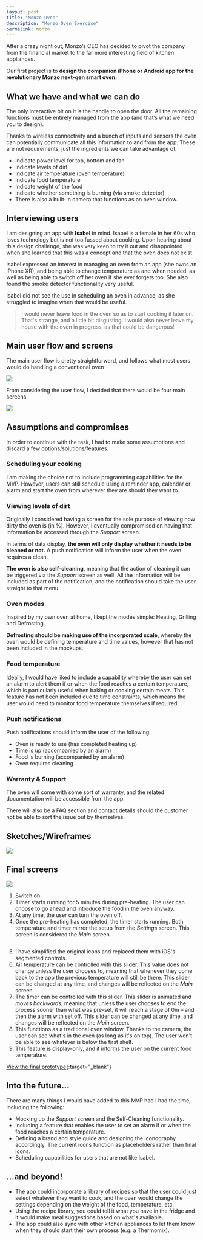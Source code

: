 ```yaml
---
layout: post
title: "Monzo Oven"
description: "Monzo Oven Exercise"
permalink: monzo
---
```


After a crazy night out, Monzo’s CEO has decided to pivot the company from the financial market to the far more interesting field of kitchen appliances.

Our first project is to **design the companion iPhone or Android app for the revolutionary Monzo next-gen smart oven.**

## What we have and what we can do

The only interactive bit on it is the handle to open the door. All the remaining functions must be entirely managed from the app (and that’s what we need you to design).

Thanks to wireless connectivity and a bunch of inputs and sensors the oven can potentially communicate all this information to and from the app. These are not requirements, just the ingredients we can take advantage of.

- Indicate power level for top, bottom and fan
- Indicate levels of dirt
- Indicate air temperature (oven temperature)
- Indicate food temperature
- Indicate weight of the food
- Indicate whether something is burning (via smoke detector)
- There is also a built-in camera that functions as an oven window.

## Interviewing users

I am designing an app with **Isabel** in mind. Isabel is a female in her 60s who loves technology but is not too fussed about cooking. Upon hearing about this design challenge, she was very keen to try it out and disappointed when she learned that this was a concept and that the oven does not exist.

Isabel expressed an interest in managing an oven from an app (she owns an iPhone XR), and being able to change temperature as and when needed, as well as being able to switch off her oven if she ever forgets too. She also found the smoke detector functionality very useful.

Isabel did not see the use in scheduling an oven in advance, as she struggled to imagine when that would be useful.

> I would never leave food in the oven so as to start cooking it later on. That's strange, and a little bit disgusting. I would also never leave my house with the oven in progress, as that could be dangerous!


## Main user flow and screens

The main user flow is pretty straightforward, and follows what most users would do handling a conventional oven

![](images/case_studies/monzo/oven-flow.png)

From considering the user flow, I decided that there would be four main screens.

![](images/case_studies/monzo/monzo-oven-screens.png)

## Assumptions and compromises

In order to continue with the task, I had to make some assumptions and discard a few options/solutions/features.

### Scheduling your cooking

I am making the choice not to include programming capabilities for the MVP. However, users can still schedule using a reminder app, calendar or alarm and start the oven from wherever they are should they want to.

### Viewing levels of dirt

Originally I considered having a screen for the sole purpose of viewing how dirty the oven is (in %). However, I eventually compromised on having that information be accessed through the _Support_ screen.

In terms of data display, **the oven will only display whether it needs to be cleaned or not.** A push notification will inform the user when the oven requires a clean.

**The oven is also self-cleaning**, meaning that the action of cleaning it can be triggered via the _Support_ screen as well. All the information will be included as part of the notification, and the notification should take the user straight to that menu.

### Oven modes

Inspired by my own oven at home, I kept the modes simple: Heating, Grilling and Defrosting.

**Defrosting should be making use of the incorporated scale**, whereby the oven would be defining temperature and time values, however that has not been included in the mockups.

### Food temperature

Ideally, I would have liked to include a capability whereby the user can set an alarm to alert them if or when the food reaches a certain temperature, which is particularly useful when baking or cooking certain meats. This feature has not been included due to time constraints, which means the user would need to monitor food temperature themselves if required.

### Push notifications

Push notifications should inform the user of the following:

- Oven is ready to use (has completed heating up)
- Time is up (accompanied by an alarm)
- Food is burning (accompanied by an alarm)
- Oven requires cleaning

### Warranty & Support

The oven will come with some sort of warranty, and the related documentation will be accessible from the app.

There will also be a FAQ section and contact details should the customer not be able to sort the issue out by themselves.

## Sketches/Wireframes

![](images/case_studies/monzo/monzo-oven-first-sketches.png)

## Final screens

![](images/case_studies/monzo/monzo-oven-start.png)

<ol>
  <li>Switch on.</li>

  <li>Timer starts running for 5 minutes during pre-heating. The user can choose to go ahead and introduce the food in the oven anyway.</li>

  <li>At any time, the user can turn the oven off.</li>

  <li>Once the pre-heating has completed, the timer starts running. Both temperature and timer mirror the setup from the <em>Settings</em> screen. This screen is considered the <em>Main</em> screen.</li>

  <p><img src="images/case_studies/monzo/monzo-oven-cook.png" alt=""></p>

  <li>I have simplified the original icons and replaced them with iOS's segmented controls.</li>

  <li>Air temperature can be controlled with this slider. This value does not change unless the user chooses to, meaning that whenever they come back to the app the previous temperature will still be there. This slider can be changed at any time, and changes will be reflected on the <em>Main</em> screen.</li>

  <li>The timer can be controlled with this slider. This slider is animated and <em>moves backwards</em>, meaning that unless the user chooses to end the process sooner than what was pre-set, it will reach a stage of 0m – and then the alarm with set off. This slider can be changed at any time, and changes will be reflected on the <em>Main</em> screen.</li>

  <li>This functions as a traditional oven window. Thanks to the camera, the user can see what's in the oven (as long as it's on top). The user won't be able to see whatever is below the first shelf.</li>

  <li>This feature is display-only, and it informs the user on the current food temperature.</li>
</ol>


[View the final prototype](https://invis.io/P9RMAOPGU4M#/358956016_Oven-Switch_On){:target="_blank"}

## Into the future...

There are many things I would have added to this MVP had I had the time, including the following:

- Mocking up the _Support_ screen and the Self-Cleaning functionality.
- Including a feature that enables the user to set an alarm if or when the food reaches a certain temperature.
- Defining a brand and style guide and designing the iconography accordingly. The current icons function as placeholders rather than final icons.
- Scheduling capabilities for users that are not like Isabel.

## ...and beyond!

- The app could incorporate a library of recipes so that the user could just select whatever they want to cook, and the oven would change the settings depending on the weight of the food, temperature, etc.
- Using the recipe library, you could tell it what you have in the fridge and it would make meal suggestions based on what's available.
- The app could also sync with other kitchen appliances to let them know when they should start their own process (e.g. a Thermomix).
